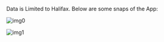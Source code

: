 Data is Limited to Halifax.
Below are some snaps of the App:

![img0](https://github.com//parijatb2018//Machine-Learning//Machine%Learning%Repo//Python//Property%Type%Identification%Web%App//APP%Images//img0.JPG)

![img1](https://github.com//parijatb2018//Machine-Learning//Machine%Learning%Repo//Python//Property%Type%Identification%Web%App//APP%Images//img1.JPG)
